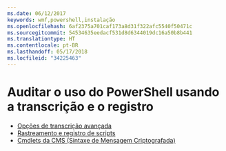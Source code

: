 ```yaml
---
ms.date: 06/12/2017
keywords: wmf,powershell,instalação
ms.openlocfilehash: 6af2375a701caf173a8d31f322afc5540f50471c
ms.sourcegitcommit: 54534635eedacf531d8d6344019dc16a50b8b441
ms.translationtype: HT
ms.contentlocale: pt-BR
ms.lasthandoff: 05/17/2018
ms.locfileid: "34225463"
---
```

# <a name="audit-powershell-usage-using-transcription-and-logging"></a>Auditar o uso do PowerShell usando a transcrição e o registro

- [Opções de transcrição avançada](audit_transcript.md)
- [Rastreamento e registro de scripts](audit_script.md)
- [Cmdlets da CMS (Sintaxe de Mensagem Criptografada)](audit_cms.md)
